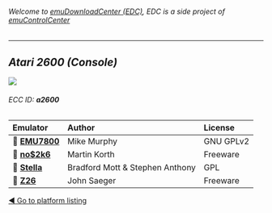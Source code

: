 ###### Welcome to [emuDownloadCenter (EDC)](https://github.com/PhoenixInteractiveNL/emuDownloadCenter/wiki/), EDC is a side project of [emuControlCenter](https://github.com/PhoenixInteractiveNL/emuControlCenter/wiki/)
***
## _Atari 2600 (Console)_
![](https://raw.githubusercontent.com/wiki/PhoenixInteractiveNL/emuDownloadCenter/images_platform/ecc_a2600_teaser.png)
###### ECC ID: **a2600**

| Emulator   | Author      | License     |
|:-----------|:------------|:------------|
| :file_folder: [**EMU7800**](https://github.com/PhoenixInteractiveNL/emuDownloadCenter/wiki/Emulator-emu7800#menu) | Mike Murphy | GNU GPLv2 |
| :file_folder: [**no$2k6**](https://github.com/PhoenixInteractiveNL/emuDownloadCenter/wiki/Emulator-no2k6#menu) | Martin Korth | Freeware |
| :file_folder: [**Stella**](https://github.com/PhoenixInteractiveNL/emuDownloadCenter/wiki/Emulator-stella#menu) | Bradford Mott & Stephen Anthony | GPL |
| :file_folder: [**Z26**](https://github.com/PhoenixInteractiveNL/emuDownloadCenter/wiki/Emulator-z26#menu) | John Saeger | Freeware |

[:arrow_backward: Go to platform listing](https://github.com/PhoenixInteractiveNL/emuDownloadCenter/wiki/EDC-Platform-List)
